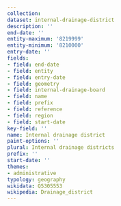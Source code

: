 ```yaml
---
collection:
dataset: internal-drainage-district
description: ''
end-date: ''
entity-maximum: '8219999'
entity-minimum: '8210000'
entry-date: ''
fields:
- field: end-date
- field: entity
- field: entry-date
- field: geometry
- field: internal-drainage-board
- field: name
- field: prefix
- field: reference
- field: region
- field: start-date
key-field: ''
name: Internal drainage district
paint-options: ''
plural: Internal drainage districts
prefix: ''
start-date: ''
themes:
- administrative
typology: geography
wikidata: Q5305553
wikipedia: Drainage_district
---
```

